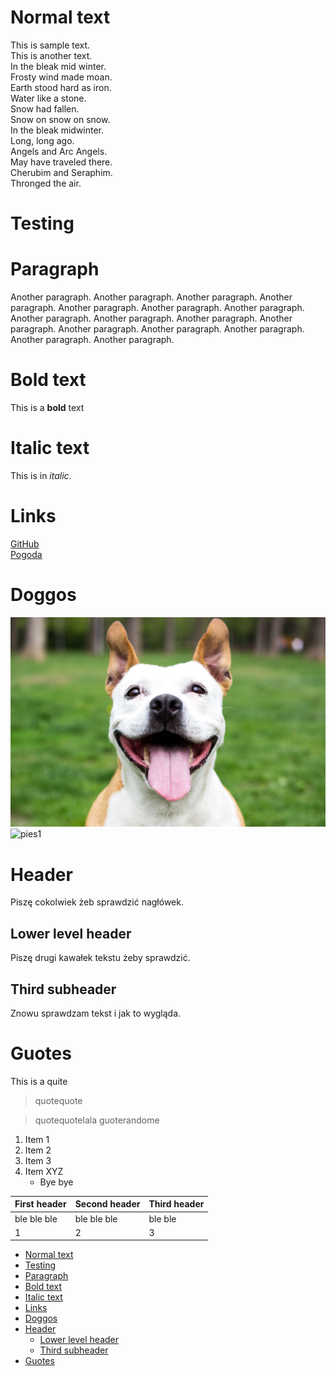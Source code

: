 <!-- Example for normal text -->
# Normal text
This is sample text.  
This is another text.  
In the bleak mid winter.  
Frosty wind made moan.  
Earth stood hard as iron.  
Water like a stone.  
Snow had fallen.  
Snow on snow on snow.  
In the bleak midwinter.  
Long, long ago.  
Angels and Arc Angels.  
May have traveled there.  
Cherubim and Seraphim.  
Thronged the air.

<!-- Example for title -->
<!-- omit in toc-->

Testing
=======


<!-- Example of paragraph of text -->

<!-- Example of another paragraph -->
# Paragraph
Another paragraph. Another paragraph. Another paragraph. Another paragraph. 
Another paragraph. Another paragraph. Another paragraph. Another paragraph. 
Another paragraph. Another paragraph. Another paragraph. Another paragraph. 
Another paragraph. Another paragraph. Another paragraph. Another paragraph. 
<!-- Example for Bold -->
# Bold text
This is a **bold** text
<!-- Example for Italic  -->
# Italic text
This is in *italic*.
<!-- Example for Links -->
# Links
[GitHub](https://github.com/martab0/Markdown)  
[Pogoda](https://www.meteo.pl/)

<!-- Example for Images -->
# Doggos
![pies](pies.jpg)  
![pies1](https://bi.im-g.pl/im/e3/12/14/z21048035V.jpg)


<!-- Example for linking to another file-->

<!-- Example for Headers -->
# Header 
Piszę cokolwiek żeb sprawdzić nagłówek. 
## Lower level header
Piszę drugi kawałek tekstu żeby sprawdzić. 
## Third subheader 
Znowu sprawdzam tekst i jak to wygląda. 
<!-- Just text with equation -->

<!-- Example for inline code -->

<!-- A block of code -->

<!-- Example for Quote -->
# Guotes 
This is a quite
> quotequote  

>quotequotelala
>guoterandome

<!-- Example for Bullet List -->

<!-- Example for Numbered List -->
1. Item 1
2. Item 2
3. Item 3
4. Item XYZ
   * Bye bye


<!-- Example for Tables -->
| First header | Second header | Third header |
| --- | --- | --- |
| ble ble ble | ble ble ble | ble ble |  
| 1 | 2 | 3 |

<!-- Paragraph after table -->

<!-- Here comes the TOC -->
- [Normal text](#normal-text)
- [Testing](#testing)
- [Paragraph](#paragraph)
- [Bold text](#bold-text)
- [Italic text](#italic-text)
- [Links](#links)
- [Doggos](#doggos)
- [Header](#header)
  - [Lower level header](#lower-level-header)
  - [Third subheader](#third-subheader)
- [Guotes](#guotes)